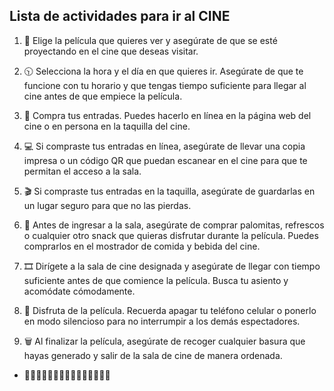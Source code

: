 ## Lista de actividades para ir al CINE

1. 🎥 Elige la película que quieres ver y asegúrate de que se esté proyectando en el cine que deseas visitar.

2. 🕥 Selecciona la hora y el día en que quieres ir. Asegúrate de que te funcione con tu horario y que tengas tiempo suficiente para llegar al cine antes de que empiece la película.

3. 🎫 Compra tus entradas. Puedes hacerlo en línea en la página web del cine o en persona en la taquilla del cine.

4. 💻 Si compraste tus entradas en línea, asegúrate de llevar una copia impresa o un código QR que puedan escanear en el cine para que te permitan el acceso a la sala.

5. 🎬 Si compraste tus entradas en la taquilla, asegúrate de guardarlas en un lugar seguro para que no las pierdas.

6. 🏪 Antes de ingresar a la sala, asegúrate de comprar palomitas, refrescos o cualquier otro snack que quieras disfrutar durante la película. Puedes comprarlos en el mostrador de comida y bebida del cine.

7. 🎞️ Dirígete a la sala de cine designada y asegúrate de llegar con tiempo suficiente antes de que comience la película. Busca tu asiento y acomódate cómodamente.

8. 🍿 Disfruta de la película. Recuerda apagar tu teléfono celular o ponerlo en modo silencioso para no interrumpir a los demás espectadores.

9. 🗑️ Al finalizar la película, asegúrate de recoger cualquier basura que hayas generado y salir de la sala de cine de manera ordenada.

- 🎉🎉🎉🎉🎉🎉🎉🎉🎉🎉🎉🎉🎉🎉🎉
